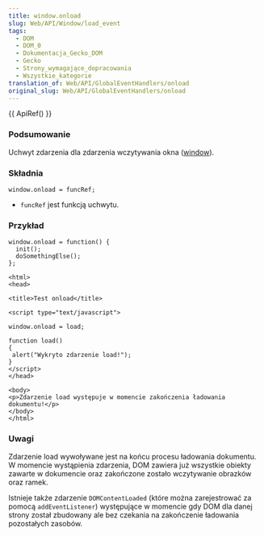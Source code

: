```yaml
---
title: window.onload
slug: Web/API/Window/load_event
tags:
  - DOM
  - DOM_0
  - Dokumentacja_Gecko_DOM
  - Gecko
  - Strony_wymagające_dopracowania
  - Wszystkie_kategorie
translation_of: Web/API/GlobalEventHandlers/onload
original_slug: Web/API/GlobalEventHandlers/onload
---
```

{{ ApiRef() }}

### Podsumowanie

Uchwyt zdarzenia dla zdarzenia wczytywania okna ([window](/pl/DOM/window "pl/DOM/window")).

### Składnia

    window.onload = funcRef;

- `funcRef` jest funkcją uchwytu.

### Przykład

    window.onload = function() {
      init();
      doSomethingElse();
    };

<!---->

    <html>
    <head>

    <title>Test onload</title>

    <script type="text/javascript">

    window.onload = load;

    function load()
    {
     alert("Wykryto zdarzenie load!");
    }
    </script>
    </head>

    <body>
    <p>Zdarzenie load występuje w momencie zakończenia ładowania dokumentu!</p>
    </body>
    </html>

### Uwagi

Zdarzenie load wywoływane jest na końcu procesu ładowania dokumentu. W momencie wystąpienia zdarzenia, DOM zawiera już wszystkie obiekty zawarte w dokumencie oraz zakończone zostało wczytywanie obrazków oraz ramek.

Istnieje także zdarzenie `DOMContentLoaded` (które można zarejestrować za pomocą `addEventListener`) występujące w momencie gdy DOM dla danej strony został zbudowany ale bez czekania na zakończenie ładowania pozostałych zasobów.
